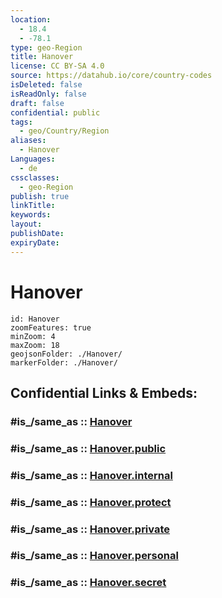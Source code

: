 ```yaml
---
location:
  - 18.4
  - -78.1
type: geo-Region
title: Hanover
license: CC BY-SA 4.0
source: https://datahub.io/core/country-codes
isDeleted: false
isReadOnly: false
draft: false
confidential: public
tags:
  - geo/Country/Region
aliases:
  - Hanover
Languages:
  - de
cssclasses:
  - geo-Region
publish: true
linkTitle:
keywords:
layout:
publishDate:
expiryDate:
---
```


# Hanover

```leaflet
id: Hanover
zoomFeatures: true 
minZoom: 4 
maxZoom: 18
geojsonFolder: ./Hanover/
markerFolder: ./Hanover/
```


## Confidential Links & Embeds: 

### #is_/same_as :: [Hanover](/_Standards/Earth/Continent/America~Caribbean/Jamaica/Parishes~Jamaica/Hanover.md) 

### #is_/same_as :: [Hanover.public](/_public/Earth/Continent/America~Caribbean/Jamaica/Parishes~Jamaica/Hanover.public.md) 

### #is_/same_as :: [Hanover.internal](/_internal/Earth/Continent/America~Caribbean/Jamaica/Parishes~Jamaica/Hanover.internal.md) 

### #is_/same_as :: [Hanover.protect](/_protect/Earth/Continent/America~Caribbean/Jamaica/Parishes~Jamaica/Hanover.protect.md) 

### #is_/same_as :: [Hanover.private](/_private/Earth/Continent/America~Caribbean/Jamaica/Parishes~Jamaica/Hanover.private.md) 

### #is_/same_as :: [Hanover.personal](/_personal/Earth/Continent/America~Caribbean/Jamaica/Parishes~Jamaica/Hanover.personal.md) 

### #is_/same_as :: [Hanover.secret](/_secret/Earth/Continent/America~Caribbean/Jamaica/Parishes~Jamaica/Hanover.secret.md)

